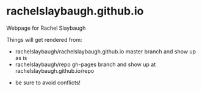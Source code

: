 rachelslaybaugh.github.io
=========================

Webpage for Rachel Slaybaugh

Things will get rendered from:
- rachelslaybaugh/rachelslaybaugh.github.io master branch and show up as is
- rachelslaybaugh/repo gh-pages branch and show up at rachelslaybaugh.github.io/repo

* be sure to avoid conflicts!

